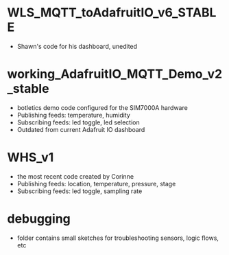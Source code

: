 # WLS_MQTT_toAdafruitIO_v6_STABLE
- Shawn's code for his dashboard, unedited

# working_AdafruitIO_MQTT_Demo_v2_stable
- botletics demo code configured for the SIM7000A hardware
- Publishing feeds: temperature, humidity
- Subscribing feeds: led toggle, led selection
- Outdated from current Adafruit IO dashboard

# WHS_v1
- the most recent code created by Corinne
- Publishing feeds: location, temperature, pressure, stage
- Subscribing feeds: led toggle, sampling rate

# debugging
- folder contains small sketches for troubleshooting sensors, logic flows, etc
